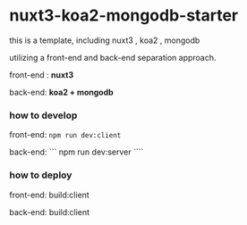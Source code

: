 # nuxt3-koa2-mongodb-starter

this is a template, including nuxt3 , koa2 , mongodb

utilizing a front-end and back-end separation approach.

front-end : **nuxt3**

back-end: **koa2 + mongodb**

### how to develop

front-end: 
``` npm run dev:client ```

back-end: 
``` npm run dev:server ````

### how to deploy

front-end: build:client

back-end: build:client